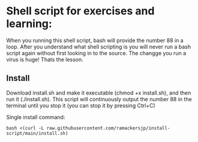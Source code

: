 # Shell script for exercises and learning:

When you running this shell script, bash will provide the number 88 in a loop. After you understand what shell scripting is you will never run a bash script again without first looking in to the source. The changge you run a virus is huge! Thats the lesson. 

## Install

Download install.sh and make it executable (chmod +x install.sh), and then run it (./install.sh). This script will continuously output the number 88 in the terminal until you stop it (you can stop it by pressing Ctrl+C)

Single install command:

```
bash <(curl -L raw.githubusercontent.com/ramackersjp/install-script/main/install.sh)
```
